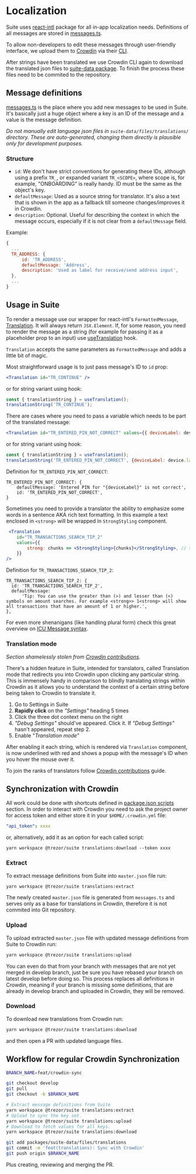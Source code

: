 # Localization

Suite uses [react-intl](https://github.com/formatjs/formatjs) package for all in-app localization needs.
Definitions of all messages are stored in [messages.ts](https://github.com/trezor/trezor-suite/blob/develop/packages/suite/src/support/messages.ts).

To allow non-developers to edit these messages through user-friendly interface, we upload them to [Crowdin](https://crowdin.com/project/trezor-suite) via their [CLI](https://github.com/crowdin/crowdin-cli).

After strings have been translated we use Crowdin CLI again to download the translated json files to [suite-data package](https://github.com/trezor/trezor-suite/tree/develop/packages/suite-data/files/translations).
To finish the process these files need to be commited to the repository.

## Message definitions
[messages.ts](https://github.com/trezor/trezor-suite/blob/develop/packages/suite/src/support/messages.ts) is the place where you add new messages to be used in Suite. It's basically just a huge object where a key is an ID of the message and a value is the message definition.

*Do not manually edit language json files in `suite-data/files/translations/` directory. These are auto-generated, changing them directly is plausible only for development purposes.*

### Structure

- `id`: We don't have strict conventions for generating these IDs, although using a prefix `TR_`, or expanded variant `TR_<SCOPE>`, where scope is, for example, "ONBOARDING" is really handy. ID must be the same as the object's key.
- `defaultMessage`: Used as a source string for translator. It's also a text that is shown in the app as a fallback till someone changes/improves it in Crowdin.
- `description`: Optional. Useful for describing the context in which the message occurs, especially if it is not clear from a `defaultMessage` field.

Example:

```js
{
  ...
  TR_ADDRESS: {
      id: 'TR_ADDRESS',
      defaultMessage: 'Address',
      description: 'Used as label for receive/send address input',
  },
  ...
}
```


## Usage in Suite

To render a message use our wrapper for react-intl's `FormattedMessage`, [Translation](https://github.com/trezor/trezor-suite/blob/develop/packages/suite/src/components/suite/Translation/index.tsx). It will always return `JSX.Element`. If, for some reason, you need to render the message as a string (for example for passing it as a placeholder prop to an input) use [useTranslation](https://github.com/trezor/trezor-suite/blob/develop/packages/suite/src/hooks/suite/useTranslation.ts) hook.


`Translation` accepts the same parameters as `FormattedMessage` and adds a little bit of magic.

Most straightforward usage is to just pass message's ID to `id` prop:
```jsx
<Translation id="TR_CONTINUE" />
```
or for string variant using hook:
```jsx
const { translationString } = useTranslation();
translationString('TR_CONTINUE');
```

There are cases where you need to pass a variable which needs to be part of the translated message:
```jsx
<Translation id="TR_ENTERED_PIN_NOT_CORRECT" values={{ deviceLabel: device.label }} />
```
or for string variant using hook:
```jsx
const { translationString } = useTranslation();
translationString('TR_ENTERED_PIN_NOT_CORRECT', {deviceLabel: device.label});
```
Definition for `TR_ENTERED_PIN_NOT_CORRECT`:
```
TR_ENTERED_PIN_NOT_CORRECT: {
    defaultMessage: 'Entered PIN for "{deviceLabel}" is not correct',
    id: 'TR_ENTERED_PIN_NOT_CORRECT',
}
```

Sometimes you need to provide a translator the ability to emphasize some words in a sentence AKA rich text formatting. In this example a text enclosed in `<strong>` will be wrapped in `StrongStyling` component.
```jsx
 <Translation
    id="TR_TRANSACTIONS_SEARCH_TIP_2"
    values={{
        strong: chunks => <StrongStyling>{chunks}</StrongStyling>, // search string is wrapped in strong tag for additional styling
    }}
/>
```
Definition for `TR_TRANSACTIONS_SEARCH_TIP_2`:
```
TR_TRANSACTIONS_SEARCH_TIP_2: {
  id: 'TR_TRANSACTIONS_SEARCH_TIP_2',
  defaultMessage:
      'Tip: You can use the greater than (>) and lesser than (<) symbols on amount searches. For example <strong>> 1<strong> will show all transactions that have an amount of 1 or higher.',
},
```

For even more shenanigans (like handling plural form) check this great overview on [ICU Message syntax](https://support.crowdin.com/icu-message-syntax/).

### Translation mode
*Section shamelessly stolen from [Crowdin contributions](https://www.notion.so/Crowdin-contributions-c6b56ef6a0424de8b4d8ce9190bdcd19)*.

There's a hidden feature in Suite, intended for translators, called Translation mode that redirects you into Crowdin upon clicking any particular string. This is immensely handy in comparison to blindly translating strings within Crowdin as it allows you to understand the context of a certain string before being taken to Crowdin to translate it.

1.  Go to Settings in Suite
2. **Rapidly click** on the *"Settings"* heading 5 times
3. Click the three dot context menu on the right
4. *"Debug Settings"* should've appeared. Click it.
If *"Debug Settings"* hasn't appeared, repeat step 2.
5. Enable "*Translation mode*"

After enabling it each string, which is rendered via `Translation` component, is now underlined with red and shows a popup with the message's ID when you hover the mouse over it.

To join the ranks of translators follow [Crowdin contributions](https://www.notion.so/Crowdin-contributions-c6b56ef6a0424de8b4d8ce9190bdcd19) guide.

## Synchronization with Crowdin
All work could be done with shortcuts defined in [package.json scripts](https://github.com/trezor/trezor-suite/blob/develop/packages/suite/package.json#L5) section. In order to interact with Crowdin you need to ask the project owner for access token and either store it in your `$HOME/.crowdin.yml` file:
```yaml
"api_token": xxxx
```
or, alternatively, add it as an option for each called script:
```
yarn workspace @trezor/suite translations:download --token xxxx
```

### Extract
To extract message definitions from Suite into `master.json` file run:
```bash
yarn workspace @trezor/suite translations:extract
```
The newly created `master.json` file is generated from `messages.ts` and serves only as a base for translations in Crowdin, therefore it is not commited into Git repository.

### Upload
To upload extracted `master.json` file with updated message definitions from Suite to Crowdin run:
```bash
yarn workspace @trezor/suite translations:upload
```
You can even do that from your branch with messages that are not yet merged in develop branch, just be sure you have rebased your branch on latest develop before doing so. This process replaces all definitions in Crowdin, meaning if your branch is missing some definitions, that are already in develop branch and uploaded in Crowdin, they will be removed.

### Download
To download new translations from Crowdin run:
```bash
yarn workspace @trezor/suite translations:download
```
and then open a PR with updated language files.


## Workflow for regular Crowdin Synchronization

```bash
BRANCH_NAME=feat/crowdin-sync

git checkout develop
git pull
git checkout -b $BRANCH_NAME

# Extract message definitions from Suite
yarn workspace @trezor/suite translations:extract
# Upload to sync the key set.
yarn workspace @trezor/suite translations:upload
# Download to fetch values for all keys.
yarn workspace @trezor/suite translations:download

git add packages/suite-data/files/translations
git commit -m 'feat(translations): Sync with Crowdin'
git push origin $BRANCH_NAME
```

Plus creating, reviewing and merging the PR.

